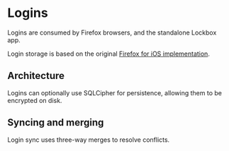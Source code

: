 # Logins

Logins are consumed by Firefox browsers, and the standalone Lockbox app.

Login storage is based on the original [Firefox for iOS implementation](https://github.com/mozilla-mobile/firefox-ios/blob/faa6a2839abf4da2c54ff1b3291174b50b31ab2c/Storage/SQL/SQLiteLogins.swift).

## Architecture

Logins can optionally use SQLCipher for persistence, allowing them to be encrypted on disk.

## Syncing and merging

Login sync uses three-way merges to resolve conflicts.
